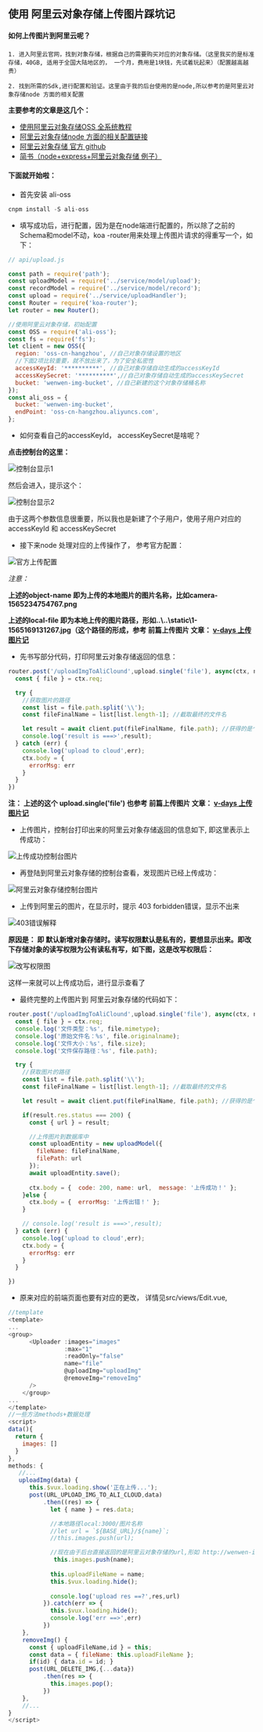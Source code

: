 ## 使用 阿里云对象存储上传图片踩坑记

#### 如何上传图片到阿里云呢？


    1. 进入阿里云官网，找到对象存储，根据自己的需要购买对应的对象存储。（这里我买的是标准存储，40GB, 适用于全国大陆地区的， 一个月，费用是1块钱，先试着玩起来）（配置越高越贵）
    
    2. 找到所需的Sdk,进行配置和验证。这里由于我的后台使用的是node,所以参考的是阿里云对象存储node 方面的相关配置

**主要参考的文章是这几个：**

 * [使用阿里云对象存储OSS 全系统教程](https://zhuanlan.zhihu.com/p/45236836)
 * [阿里云对象存储node 方面的相关配置链接](https://help.aliyun.com/document_detail/111265.html?spm=a2c4g.11186623.6.1202.4b0d26f6mZVIt7)
 * [阿里云对象存储 官方 github](https://github.com/ali-sdk/ali-oss)
 * [简书（node+express+阿里云对象存储 例子）](https://www.jianshu.com/p/d19cb18ceaf8)



#### 下面就开始啦：
 * 首先安装 ali-oss

```js
cnpm install -S ali-oss
```

 * 填写成功后，进行配置，因为是在node端进行配置的，所以除了之前的Schema和model不动，koa -router用来处理上传图片请求的得重写一个，如下：
 
```js
// api/upload.js

const path = require('path');
const uploadModel = require('../service/model/upload');
const recordModel = require('../service/model/record');
const upload = require('../service/uploadHandler');
const Router = require('koa-router');
let router = new Router();

//使用阿里云对象存储，初始配置
const OSS = require('ali-oss');
const fs = require('fs');
let client = new OSS({
  region: 'oss-cn-hangzhou', //自己对象存储设置的地区
  //下面2项比较重要，就不放出来了，为了安全私密性
  accessKeyId: '**********', //自己对象存储自动生成的accessKeyId
  accessKeySecret: '**********',//自己对象存储自动生成的accessKeySecret
  bucket: 'wenwen-img-bucket', //自己新建的这个对象存储桶名称
});
const ali_oss = {
  bucket: 'wenwen-img-bucket',
  endPoint: 'oss-cn-hangzhou.aliyuncs.com',
};
```


  * 如何查看自己的accessKeyId， accessKeySecret是啥呢？

**点击控制台的这里：**

![控制台显示1](https://wrapper-1258672812.cos.ap-chengdu.myqcloud.com/19-8-8/1143_0)

然后会进入，提示这个：

![控制台显示2](https://wrapper-1258672812.cos.ap-chengdu.myqcloud.com/19-8-8/1145_0)


由于这两个参数信息很重要，所以我也是新建了个子用户，使用子用户对应的accessKeyId 和 accessKeySecret

 * 接下来node 处理对应的上传操作了， 参考官方配置：

![官方上传配置](https://wrapper-1258672812.cos.ap-chengdu.myqcloud.com/19-8-8/1147_0)


*注意：*

  **上述的object-name 即为上传的本地图片的图片名称，比如camera-1565234754767.png**

  **上述的local-file 即为本地上传的图片路径，形如..\\..\\static\\1-1565169131267.jpg（这个路径的形成，参考 前篇上传图片 文章： [v-days 上传图片记](https://github.com/wenwen1995/v-Days/blob/master/readme/README3.md)**


* 先书写部分代码，打印阿里云对象存储返回的信息：

```js
router.post('/uploadImgToAliClound',upload.single('file'), async(ctx, next) => {
  const { file } = ctx.req;

  try {
    //获取图片的路径
    const list = file.path.split('\\');
    const fileFinalName = list[list.length-1]; //截取最终的文件名

    let result = await client.put(fileFinalName, file.path); //获得的是个对象
    console.log('result is ===>',result);
  } catch (err) {
    console.log('upload to cloud',err);
    ctx.body = {
      errorMsg: err
    }
  }
})
```

 **注： 上述的这个 upload.single('file') 也参考 前篇上传图片 文章： [v-days 上传图片记](https://github.com/wenwen1995/v-Days/blob/master/readme/README3.md)**


  * 上传图片，控制台打印出来的阿里云对象存储返回的信息如下, 即这里表示上传成功：

![上传成功控制台图片](https://wrapper-1258672812.cos.ap-chengdu.myqcloud.com/19-8-8/1.png)

 * 再登陆到阿里云对象存储的控制台查看，发现图片已经上传成功：

![阿里云对象存储控制台图片](https://wrapper-1258672812.cos.ap-chengdu.myqcloud.com/19-8-8/2.png)


 * 上传到阿里云的图片，在显示时，提示 403 forbidden错误，显示不出来

![403错误解释](https://wrapper-1258672812.cos.ap-chengdu.myqcloud.com/19-8-8/3.png)


**原因是： 即  默认新增对象存储时。读写权限默认是私有的，要想显示出来。即改下存储对象的读写权限为公有读私有写，如下图，这是改写权限后：**

![改写权限图](https://wrapper-1258672812.cos.ap-chengdu.myqcloud.com/19-8-8/4.png)

这样一来就可以上传成功后，进行显示查看了

* 最终完整的上传图片到 阿里云对象存储的代码如下：

```js
router.post('/uploadImgToAliClound',upload.single('file'), async(ctx, next) => {
  const { file } = ctx.req;
  console.log('文件类型：%s', file.mimetype);
  console.log('原始文件名：%s', file.originalname);
  console.log('文件大小：%s', file.size);
  console.log('文件保存路径：%s', file.path);

  try {
    //获取图片的路径
    const list = file.path.split('\\');
    const fileFinalName = list[list.length-1]; //截取最终的文件名

    let result = await client.put(fileFinalName, file.path); //获得的是个对象

    if(result.res.status === 200) {
      const { url } = result;

      //上传图片到数据库中
      const uploadEntity = new uploadModel({
        fileName: fileFinalName,
        filePath: url
      });
      await uploadEntity.save();
      
      ctx.body = {  code: 200, name: url,  message: '上传成功！' };
    }else {
      ctx.body = {  errorMsg: '上传出错！' };
    }

    // console.log('result is ===>',result);
  } catch (err) {
    console.log('upload to cloud',err);
    ctx.body = {
      errorMsg: err
    }
  }

})
```
 
 * 原来对应的前端页面也要有对应的更改，  详情见src/views/Edit.vue,

```js
//template
<template>
...
<group>
      <Uploader :images="images"
                :max="1"
                :readOnly="false"
                name="file"
                @uploadImg="uploadImg"
                @removeImg="removeImg"
      />
    </group>
...
</template>
//一些方法methods+数据处理
<script>
data(){
  return {
    images: []
  }
},
methods: {
   //...
   uploadImg(data) {
      this.$vux.loading.show('正在上传...');
      post(URL_UPLOAD_IMG_TO_ALI_CLOUD,data)
          .then((res) => {
            let { name } = res.data;

            //本地路径local:3000/图片名称
            //let url = `${BASE_URL}/${name}`;
            //this.images.push(url);

            //现在由于后台直接返回的是阿里云对象存储的url,形如 http://wenwen-img-bucket.oss-cn-hangzhou.aliyuncs.com/%E5%8A%A0%E5%8F%B7-1565234815376.png，所以前面不需要添加host 进行拼接
             this.images.push(name);
    
            this.uploadFileName = name;
            this.$vux.loading.hide();
            
            console.log('upload res ==?',res,url)
          }).catch(err => {
            this.$vux.loading.hide();
            console.log('err ==>',err)
          })
    },
    removeImg() {
      const { uploadFileName,id } = this;
      const data = { fileName: this.uploadFileName };
      if(id) { data.id = id; }
      post(URL_DELETE_IMG,{...data})
          .then(res => {
            this.images.pop();
          })
    },
    //...
}
</script>
```




  




  




